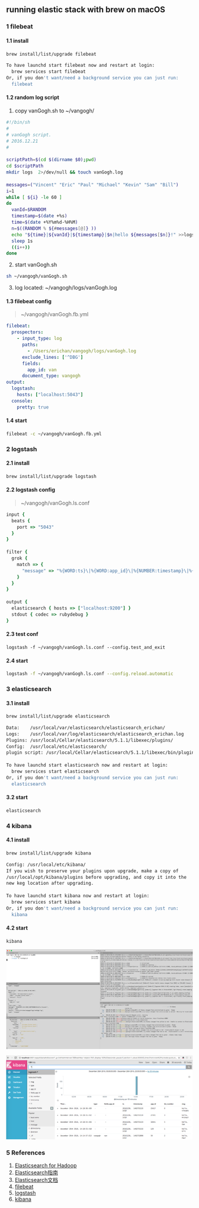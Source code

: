 ## running elastic stack with brew on  macOS

### 1 filebeat

#### 1.1 install
```sh
brew install/list/upgrade filebeat
```

```sh
To have launchd start filebeat now and restart at login:
  brew services start filebeat
Or, if you don't want/need a background service you can just run:
  filebeat
```

#### 1.2 random log script

1. copy vanGogh.sh to ~/vangogh/

```sh
#!/bin/sh
#
# vanGogh script.
# 2016.12.21
#

scriptPath=$(cd $(dirname $0);pwd)
cd $scriptPath
mkdir logs  2>/dev/null && touch vanGogh.log

messages=("Vincent" "Eric" "Paul" "Michael" "Kevin" "Sam" "Bill")
i=1
while [ ${i} -le 60 ]
do
  vanId=$RANDOM
  timestamp=$(date +%s)
  time=$(date +%Y%m%d-%H%M)
  n=$((RANDOM % ${#messages[@]} ))
  echo "${time}|${vanId}|${timestamp}|$n|hello ${messages[$n]}!" >>logs/vanGogh.log
  sleep 1s 
  ((i++))
done
```

2. start vanGogh.sh

```sh
sh ~/vangogh/vanGogh.sh
```

3. log located: ~/vangogh/logs/vanGogh.log

#### 1.3 filebeat config

> ~/vangogh/vanGogh.fb.yml

```yml
filebeat:
  prospectors:
    - input_type: log
      paths:
        - /Users/erichan/vangogh/logs/vanGogh.log
      exclude_lines: ['^DBG']
      fields:
        app_id: van
      document_type: vangogh
output:
  logstash:
    hosts: ["localhost:5043"]
  console:
    pretty: true
```

#### 1.4 start
```sh
filebeat -c ~/vangogh/vanGogh.fb.yml
```

### 2 logstash
#### 2.1 install
```sh
brew install/list/upgrade logstash
```

#### 2.2 logstash config

> ~/vangogh/vanGogh.ls.conf

```ruby
input {
  beats {
    port => "5043"
  }
}

filter {
  grok {
    match => { 
      "message" => "%{WORD:ts}\|%{WORD:app_id}\|%{NUMBER:timestamp}\|%{NUMBER:biz_number}\|%{WORD:msg}%{SPACE}%{WORD:msg}"
    }
  }
}

output {
  elasticsearch { hosts => ["localhost:9200"] }
  stdout { codec => rubydebug }
}
```
#### 2.3 test conf
```shell
logstash -f ~/vangogh/vanGogh.ls.conf --config.test_and_exit
```
#### 2.4 start
```sh
logstash -f ~/vangogh/vanGogh.ls.conf --config.reload.automatic
```

### 3 elasticsearch
#### 3.1 install
```sh
brew install/list/upgrade elasticsearch
```

```sh
Data:    /usr/local/var/elasticsearch/elasticsearch_erichan/
Logs:    /usr/local/var/log/elasticsearch/elasticsearch_erichan.log
Plugins: /usr/local/Cellar/elasticsearch/5.1.1/libexec/plugins/
Config:  /usr/local/etc/elasticsearch/
plugin script: /usr/local/Cellar/elasticsearch/5.1.1/libexec/bin/plugin

To have launchd start elasticsearch now and restart at login:
  brew services start elasticsearch
Or, if you don't want/need a background service you can just run:
  elasticsearch
```
#### 3.2 start
```sh
elasticsearch
```

### 4 kibana

#### 4.1 install
```sh
brew install/list/upgrade kibana
```

```sh
Config: /usr/local/etc/kibana/
If you wish to preserve your plugins upon upgrade, make a copy of
/usr/local/opt/kibana/plugins before upgrading, and copy it into the
new keg location after upgrading.

To have launchd start kibana now and restart at login:
  brew services start kibana
Or, if you don't want/need a background service you can just run:
  kibana
```

#### 4.2 start
```sh
kibana
```

![](snapshot.png)

![](kibana.png)

### 5 References
1. [Elasticsearch for Hadoop](https://www.elastic.co/guide/en/elasticsearch/hadoop/current/index.html)
2. [Elasticsearch指南](https://www.elastic.co/guide/en/elasticsearch/guide/current/index.html)
3. [Elasticsearch文档](https://www.elastic.co/guide/en/elasticsearch/reference/current/index.html)
4. [filebeat](https://www.elastic.co/guide/en/beats/filebeat/current/index.html)
5. [logstash](https://www.elastic.co/guide/en/logstash/current/index.html)
6. [kibana](https://www.elastic.co/guide/en/kibana/current/index.html)